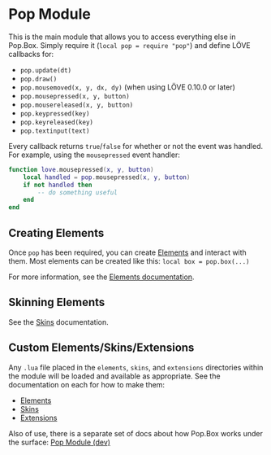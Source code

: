 # Pop Module

This is the main module that allows you to access everything else in Pop.Box.
Simply require it (`local pop = require "pop"`) and define LÖVE callbacks for:

- `pop.update(dt)`
- `pop.draw()`
- `pop.mousemoved(x, y, dx, dy)` (when using LÖVE 0.10.0 or later)
- `pop.mousepressed(x, y, button)`
- `pop.mousereleased(x, y, button)`
- `pop.keypressed(key)`
- `pop.keyreleased(key)`
- `pop.textinput(text)`

Every callback returns `true`/`false` for whether or not the event was handled.
For example, using the `mousepressed` event handler:

```lua
function love.mousepressed(x, y, button)
    local handled = pop.mousepressed(x, y, button)
    if not handled then
        -- do something useful
    end
end
```

## Creating Elements

Once `pop` has been required, you can create [Elements][1] and interact with
them. Most elements can be created like this: `local box = pop.box(...)`

For more information, see the [Elements documentation][1].

## Skinning Elements

See the [Skins][2] documentation.

## Custom Elements/Skins/Extensions

Any `.lua` file placed in the `elements`, `skins`, and `extensions` directories
within the module will be loaded and available as appropriate. See the
documentation on each for how to make them:

- [Elements][1]
- [Skins][2]
- [Extensions][3]

Also of use, there is a separate set of docs about how Pop.Box works under the
surface: [Pop Module (dev)][4]

[1]: ./Elements.md
[2]: ./Skins.md
[3]: ./Extensions.md
[4]: ./dev/Pop.md
